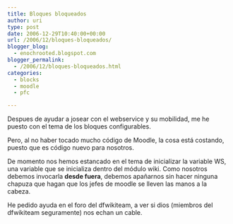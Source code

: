 ```yaml
---
title: Bloques bloqueados
author: uri
type: post
date: 2006-12-29T10:40:00+00:00
url: /2006/12/bloques-bloqueados/
blogger_blog:
  - enochrooted.blogspot.com
blogger_permalink:
  - /2006/12/bloques-bloqueados.html
categories:
  - blocks
  - moodle
  - pfc

---
```

Despues de ayudar a josear con el webservice y su mobilidad, me he puesto con el tema de los bloques configurables.

Pero, al no haber tocado mucho código de Moodle, la cosa está costando, puesto que es código nuevo para nosotros.

De momento nos hemos estancado en el tema de inicializar la variable WS, una variable que se inicializa dentro del módulo wiki. Como nosotros debemos invocarla <span style="font-weight:bold;">desde fuera</span>, debemos apañarnos sin hacer ninguna chapuza que hagan que los jefes de moodle se lleven las manos a la cabeza.

He pedido ayuda en el foro del dfwikiteam, a ver si dios (miembros del dfwikiteam seguramente) nos echan un cable.
